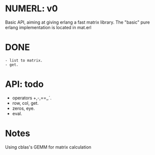 # NUMERL: v0

Basic API, aiming at giving erlang a fast matrix library. The "basic" pure erlang implementation is located in mat.erl


# DONE
    - list to matrix.
    - get.

# API: todo
- operators +,-,==,*,*´.
- row, col, get.
- zeros, eye.
- eval.

# Notes
Using cblas's GEMM for matrix calculation